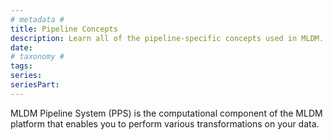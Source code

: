 ```yaml
---
# metadata # 
title: Pipeline Concepts
description: Learn all of the pipeline-specific concepts used in MLDM.
date: 
# taxonomy #
tags: 
series:
seriesPart:
--- 
```



MLDM Pipeline System (PPS) is the computational component of the MLDM platform that enables you to perform various transformations on your data.

